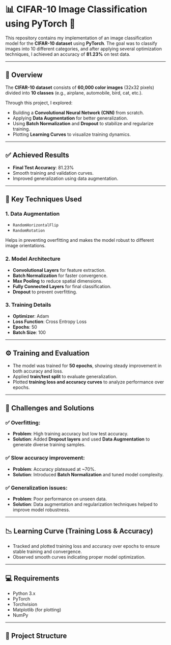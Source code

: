 # 📊 CIFAR-10 Image Classification using PyTorch 🚀

This repository contains my implementation of an image classification model for the **CIFAR-10 dataset** using **PyTorch**. The goal was to classify images into 10 different categories, and after applying several optimization techniques, I achieved an accuracy of **81.23%** on test data.

---

## 📌 Overview

The **CIFAR-10 dataset** consists of **60,000 color images** (32x32 pixels) divided into **10 classes** (e.g., airplane, automobile, bird, cat, etc.).  

Through this project, I explored:
- Building a **Convolutional Neural Network (CNN)** from scratch.
- Applying **Data Augmentation** for better generalization.
- Using **Batch Normalization** and **Dropout** to stabilize and regularize training.
- Plotting **Learning Curves** to visualize training dynamics.

---

## ✅ Achieved Results

- **Final Test Accuracy**: 81.23%
- Smooth training and validation curves.
- Improved generalization using data augmentation.

---

## 🚀 Key Techniques Used

### 1. **Data Augmentation**
- `RandomHorizontalFlip`
- `RandomRotation`

Helps in preventing overfitting and makes the model robust to different image orientations.

### 2. **Model Architecture**
- **Convolutional Layers** for feature extraction.
- **Batch Normalization** for faster convergence.
- **Max Pooling** to reduce spatial dimensions.
- **Fully Connected Layers** for final classification.
- **Dropout** to prevent overfitting.

### 3. **Training Details**
- **Optimizer**: Adam
- **Loss Function**: Cross Entropy Loss
- **Epochs**: 50
- **Batch Size**: 100

---

## ⚙️ Training and Evaluation

- The model was trained for **50 epochs**, showing steady improvement in both accuracy and loss.
- Applied **train/test split** to evaluate generalization.
- Plotted **training loss and accuracy curves** to analyze performance over epochs.

---

## 🧠 Challenges and Solutions

### ✅ Overfitting:
- **Problem**: High training accuracy but low test accuracy.
- **Solution**: Added **Dropout layers** and used **Data Augmentation** to generate diverse training samples.

### ✅ Slow accuracy improvement:
- **Problem**: Accuracy plateaued at ~70%.
- **Solution**: Introduced **Batch Normalization** and tuned model complexity.

### ✅ Generalization issues:
- **Problem**: Poor performance on unseen data.
- **Solution**: Data augmentation and regularization techniques helped to improve model robustness.

---

## 📉 Learning Curve (Training Loss & Accuracy)

- Tracked and plotted training loss and accuracy over epochs to ensure stable training and convergence.
- Observed smooth curves indicating proper model optimization.

---

## 💻 Requirements

- Python 3.x
- PyTorch
- Torchvision
- Matplotlib (for plotting)
- NumPy

---

## 📂 Project Structure

